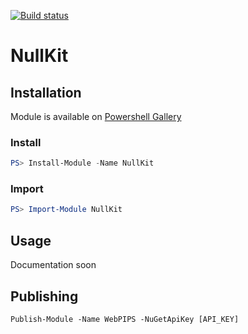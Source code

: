 [![Build status](https://ci.appveyor.com/api/projects/status/xaaaux3yhb7k9a66/branch/master?svg=true)](https://ci.appveyor.com/project/alannull/nullkit/branch/master)

# NullKit

## Installation

Module is available on [Powershell Gallery][gallery]

### Install

```powershell
PS> Install-Module -Name NullKit
```

### Import

```powershell
PS> Import-Module NullKit
```

## Usage

Documentation soon

## Publishing

`Publish-Module -Name WebPIPS -NuGetApiKey [API_KEY]`

[gallery]: https://www.powershellgallery.com/packages/NullKit/